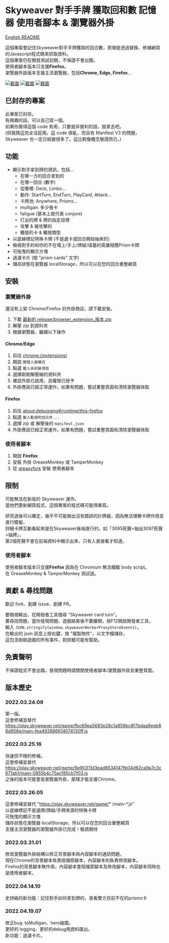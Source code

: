 # Skyweaver 對手手牌 獲取回和數 記憶器 使用者腳本 & 瀏覽器外掛

[English README](README.md)

這個專案會記住Skyweaver對手手牌獲取的回合數，原理是透過替換、修補網頁的Javascript程式碼來抓取資料。  
這個專案仍在開發測試初期，不保證不會出錯。  
使用者腳本版本只支援**Firefox**。  
瀏覽器外掛版本支援主流瀏覽器，包括**Chrome, Edge, Firefox**...

<!-- ![截圖](https://i.imgur.com/xg6Gq0D.png) -->
<!-- ![截圖](https://i.imgur.com/Y48UsBB.png) -->
[![截圖](https://i.imgur.com/OPiGp3A.png)](https://i.imgur.com/39WCBEW.mp4)
[![截圖](https://i.imgur.com/443bnNP.png)](https://i.imgur.com/39WCBEW.mp4)
[![截圖](https://i.imgur.com/Nl8VPLI.png)](https://i.imgur.com/39WCBEW.mp4)
<!-- https://imgur.com/a/PfjH1bT -->

## 已封存的專案

此專案已封存。  
有興趣的話，可以自己寫一個。  
如果你覺得這個 code 有用，只要是非營利的話，就拿去吧。  
(但我猜這完全沒屁用。這 code 很亂，而且有 Manifest V3 的問題，  
Skyweaver 也一定已經變很多了。這比較像概念驗證而已。)

## 功能

- 顯示對手拿到牌的資訊，包括...  
    - 在哪一方的回合拿到的
    - 在哪一回合 (數字)
    - 從哪裡: Deck, Limbo...
    - 動作: StartTurn, EndTurn, PlayCard, Attack...
    - 卡牌池: Anywhere, Prisms...
    - mulligan: 多少張卡
    - fatigue (基本上就代表 conjure)
    - 打出的牌 & 牌的指定目標
    - 攻擊 & 被攻擊的
    - 觸發的卡 & 觸發類型
- 以底線標記特殊卡牌 (不是選卡或回合開始抽來的)  
- 檢視對手的和你的不在場上/手上/牌組/墳墓的英雄相應Prism卡牌
- 可拖曳的顯示方塊
- 過濾卡片 (按 "prism cards" 文字)
- 儲存狀態在瀏覽器 localStorage，所以可以在您的回合重整網頁

## 安裝

### 瀏覽器外掛

還沒有上架 Chrome/Firefox 的外掛商店，請下載安裝。

1. 下載 [最新的 release/browser_extension_版本.zip](https://github.com/KirkSuD/skyweaver_card_turn/raw/master/release/browser_extension_2022.04.19.07.zip)
2. 解壓 zip 到資料夾
3. 根據瀏覽器，繼續以下操作

#### Chrome/Edge

1. 前往 [chrome://extensions/](chrome://extensions/)
2. 開啟 `開發人員模式`
3. 點選 `載入未封裝項目`
4. 選擇剛剛解壓縮的資料夾
5. 確認外掛已啟用，且權限已授予
6. 外掛應該已經正常運作。如果有問題，嘗試重整頁面和清除瀏覽器快取

#### Firefox

1. 前往 [about:debugging#/runtime/this-firefox](about:debugging#/runtime/this-firefox)
2. 點選 `載入暫用附加元件...`
3. 選擇 zip 或 解壓後的 `manifest.json`
4. 外掛應該已經正常運作。如果有問題，嘗試重整頁面和清除瀏覽器快取

### 使用者腳本

1. 開啟 **Firefox**
2. 安裝 外掛 GreaseMonkey 或 TamperMonkey
3. 從 [greasyfork](https://greasyfork.org/zh-TW/scripts/441991) 安裝 使用者腳本

## 限制

可能無法在新版的 Skyweaver 運作。  
當他們更新網頁程式，這個專案的程式碼可能得重寫。

研究過後可以確定，幾乎不可能做出沒有錯誤的計牌器，因為無法理解卡牌作用並進行模擬，  
詳細卡牌互動看起來是在Skyweaver後端進行的。如「3095死聲>抽出3097死聲>抽牌」，  
第2個死聲不會在前端資料中顯示出來，只有人直接看才知道。

### 使用者腳本

使用者腳本版本只支援**Firefox** 因為在 Chromium 無法攔截 body script。  
在 GreaseMonkey & TamperMonkey 測試過。  

## 貢獻 & 尋找問題

歡迎 fork、創建 issue、創建 PR。

要檢視輸出，在開發者工具搜尋 "Skyweaver card turn"。  
要尋找問題，當你發現問題，遊戲結束後不要離開，按F12開啟開發者工具，  
    輸入 `JSON.stringify(window.skyweaverWorkerProxyStoreEvents)`，  
    在輸出的 json 訊息上按右鍵，按 "複製物件"，以文字檔儲存，  
    這包含剛剛遊戲的所有事件，對除錯可能有幫助。

## 免責聲明

不保證程式不會出錯。發現問題時請關閉使用者腳本/瀏覽器外掛並重整頁面。

## 版本歷史

### 2022.03.24.09

第一版。  
這會修補並替代 https://play.skyweaver.net/game/fbc69ea5693e28c1a859bc8f7bdaa9eeb88d958e/main-fea492886614074130ff.js

### 2022.03.25.16

快速但不穩的修補。  
這會修補並替代 https://play.skyweaver.net/game/6e90311d3ead8634147fb04d62ca9a7c3c671ab1/main-0855b4c75acf85cb7f03.js  
之後的版本可能會是瀏覽器外掛，那樣才能支援Chrome。

### 2022.03.26.05

這會修補並替代 "https://play.skyweaver.net/game/* /main-*.js"  
以底線標記不是選牌/牌組/手牌來源的特殊卡牌  
可拖曳的顯示方塊  
儲存狀態在瀏覽器 localStorage，所以可以在您的回合重整網頁  
支援主流瀏覽器的瀏覽器外掛已完成！敬請期待

### 2022.03.31.01

修改瀏覽器外掛結構以修正背景腳本與內容腳本的通訊問題。  
現在Chrome的背景腳本負責阻擋原腳本，內容腳本則負責修改腳本。  
Firefox的背景腳本無作用，內容腳本會阻擋原腳本及修改腳本，內容腳本同時也是使用者腳本。

### 2022.04.14.10

史詩級的新功能：記住對手如何拿到牌的、查看雙方目前不在的prisms卡

### 2022.04.19.07

修正bug: toMulligan、hero破圖。  
更好的 logging、更好的debug用資料匯出。  
新功能：過濾卡片。
